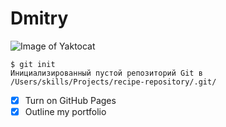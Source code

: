 # Dmitry
![Image of Yaktocat](https://octodex.github.com/images/yaktocat.png)

``` 
$ git init 
Инициализированный пустой репозиторий Git в /Users/skills/Projects/recipe-repository/.git/ 
```

- [x] Turn on GitHub Pages
- [x] Outline my portfolio

